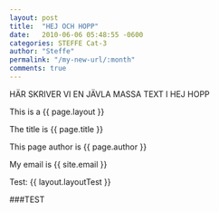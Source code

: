 ```yaml
---
layout: post
title:  "HEJ OCH HOPP"
date:   2010-06-06 05:48:55 -0600
categories: STEFFE Cat-3
author: "Steffe"
permalink: "/my-new-url/:month"
comments: true
---
```


HÄR SKRIVER VI EN JÄVLA MASSA TEXT I HEJ HOPP

This is a {{ page.layout }}

The title is {{ page.title }}

This page author is {{ page.author }}

My email is {{ site.email }}

Test: {{ layout.layoutTest }}

###TEST